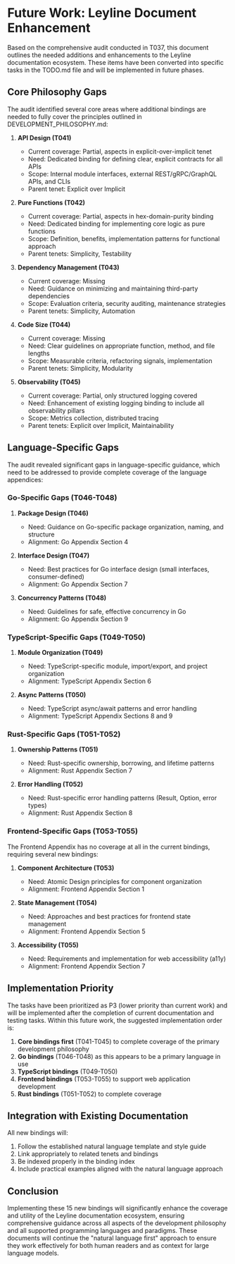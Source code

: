 # Future Work: Leyline Document Enhancement

Based on the comprehensive audit conducted in T037, this document outlines the needed
additions and enhancements to the Leyline documentation ecosystem. These items have been
converted into specific tasks in the TODO.md file and will be implemented in future
phases.

## Core Philosophy Gaps

The audit identified several core areas where additional bindings are needed to fully
cover the principles outlined in DEVELOPMENT_PHILOSOPHY.md:

1. **API Design (T041)**

   - Current coverage: Partial, aspects in explicit-over-implicit tenet
   - Need: Dedicated binding for defining clear, explicit contracts for all APIs
   - Scope: Internal module interfaces, external REST/gRPC/GraphQL APIs, and CLIs
   - Parent tenet: Explicit over Implicit

1. **Pure Functions (T042)**

   - Current coverage: Partial, aspects in hex-domain-purity binding
   - Need: Dedicated binding for implementing core logic as pure functions
   - Scope: Definition, benefits, implementation patterns for functional approach
   - Parent tenets: Simplicity, Testability

1. **Dependency Management (T043)**

   - Current coverage: Missing
   - Need: Guidance on minimizing and maintaining third-party dependencies
   - Scope: Evaluation criteria, security auditing, maintenance strategies
   - Parent tenets: Simplicity, Automation

1. **Code Size (T044)**

   - Current coverage: Missing
   - Need: Clear guidelines on appropriate function, method, and file lengths
   - Scope: Measurable criteria, refactoring signals, implementation
   - Parent tenets: Simplicity, Modularity

1. **Observability (T045)**

   - Current coverage: Partial, only structured logging covered
   - Need: Enhancement of existing logging binding to include all observability pillars
   - Scope: Metrics collection, distributed tracing
   - Parent tenets: Explicit over Implicit, Maintainability

## Language-Specific Gaps

The audit revealed significant gaps in language-specific guidance, which need to be
addressed to provide complete coverage of the language appendices:

### Go-Specific Gaps (T046-T048)

1. **Package Design (T046)**

   - Need: Guidance on Go-specific package organization, naming, and structure
   - Alignment: Go Appendix Section 4

1. **Interface Design (T047)**

   - Need: Best practices for Go interface design (small interfaces, consumer-defined)
   - Alignment: Go Appendix Section 7

1. **Concurrency Patterns (T048)**

   - Need: Guidelines for safe, effective concurrency in Go
   - Alignment: Go Appendix Section 9

### TypeScript-Specific Gaps (T049-T050)

1. **Module Organization (T049)**

   - Need: TypeScript-specific module, import/export, and project organization
   - Alignment: TypeScript Appendix Section 6

1. **Async Patterns (T050)**

   - Need: TypeScript async/await patterns and error handling
   - Alignment: TypeScript Appendix Sections 8 and 9

### Rust-Specific Gaps (T051-T052)

1. **Ownership Patterns (T051)**

   - Need: Rust-specific ownership, borrowing, and lifetime patterns
   - Alignment: Rust Appendix Section 7

1. **Error Handling (T052)**

   - Need: Rust-specific error handling patterns (Result, Option, error types)
   - Alignment: Rust Appendix Section 8

### Frontend-Specific Gaps (T053-T055)

The Frontend Appendix has no coverage at all in the current bindings, requiring several
new bindings:

1. **Component Architecture (T053)**

   - Need: Atomic Design principles for component organization
   - Alignment: Frontend Appendix Section 1

1. **State Management (T054)**

   - Need: Approaches and best practices for frontend state management
   - Alignment: Frontend Appendix Section 5

1. **Accessibility (T055)**

   - Need: Requirements and implementation for web accessibility (a11y)
   - Alignment: Frontend Appendix Section 7

## Implementation Priority

The tasks have been prioritized as P3 (lower priority than current work) and will be
implemented after the completion of current documentation and testing tasks. Within this
future work, the suggested implementation order is:

1. **Core bindings first** (T041-T045) to complete coverage of the primary development
   philosophy
1. **Go bindings** (T046-T048) as this appears to be a primary language in use
1. **TypeScript bindings** (T049-T050)
1. **Frontend bindings** (T053-T055) to support web application development
1. **Rust bindings** (T051-T052) to complete coverage

## Integration with Existing Documentation

All new bindings will:

1. Follow the established natural language template and style guide
1. Link appropriately to related tenets and bindings
1. Be indexed properly in the binding index
1. Include practical examples aligned with the natural language approach

## Conclusion

Implementing these 15 new bindings will significantly enhance the coverage and utility
of the Leyline documentation ecosystem, ensuring comprehensive guidance across all
aspects of the development philosophy and all supported programming languages and
paradigms. These documents will continue the "natural language first" approach to ensure
they work effectively for both human readers and as context for large language models.
